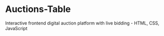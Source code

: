 # Auctions-Table
Interactive frontend digital auction platform with live bidding - HTML, CSS, JavaScript
